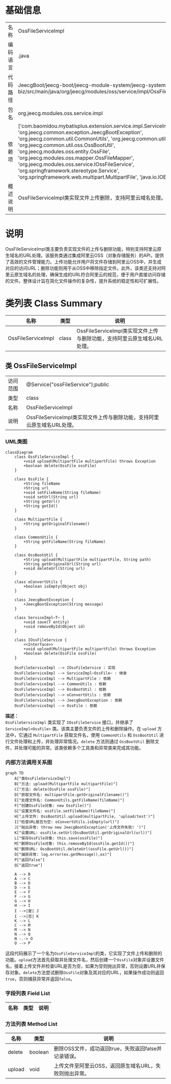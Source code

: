 # 基础信息

|      |      |
|------|------|
| 名称 | OssFileServiceImpl |
| 编码语言 | .java |
| 代码路径 | JeecgBoot/jeecg-boot/jeecg-module-system/jeecg-system-biz/src/main/java/org/jeecg/modules/oss/service/impl/OssFileServiceImpl.java |
| 包名 | org.jeecg.modules.oss.service.impl |
| 依赖项 | ['com.baomidou.mybatisplus.extension.service.impl.ServiceImpl', 'org.jeecg.common.exception.JeecgBootException', 'org.jeecg.common.util.CommonUtils', 'org.jeecg.common.util.oConvertUtils', 'org.jeecg.common.util.oss.OssBootUtil', 'org.jeecg.modules.oss.entity.OssFile', 'org.jeecg.modules.oss.mapper.OssFileMapper', 'org.jeecg.modules.oss.service.IOssFileService', 'org.springframework.stereotype.Service', 'org.springframework.web.multipart.MultipartFile', 'java.io.IOException'] |
| 概述说明 | OssFileServiceImpl类实现文件上传删除，支持阿里云域名处理。 |

# 说明

OssFileServiceImpl类主要负责实现文件的上传与删除功能，特别支持阿里云原生域名的URL处理。该服务类通过集成阿里云OSS（对象存储服务）的API，提供了高效的文件管理能力。上传功能允许用户将文件存储到阿里云OSS中，并生成对应的访问URL；删除功能则用于从OSS中移除指定文件。此外，该类还支持对阿里云原生域名的处理，确保生成的URL符合阿里云的规范，便于用户直接访问存储的文件。整体设计旨在简化文件操作的复杂性，提升系统的稳定性和可扩展性。

# 类列表 Class Summary

| 名称   | 类型  | 说明 |
|-------|------|-------------|
| OssFileServiceImpl | class | OssFileServiceImpl类实现文件上传与删除功能，支持阿里云原生域名URL处理。 |



## 类 OssFileServiceImpl

|      |      |
|------|------|
| 访问范围 | @Service("ossFileService");public |
| 类型 | class |
| 名称 | OssFileServiceImpl |
| 说明 | OssFileServiceImpl类实现文件上传与删除功能，支持阿里云原生域名URL处理。 |


### UML类图

```mermaid
classDiagram
    class OssFileServiceImpl {
        +void upload(MultipartFile multipartFile) throws Exception
        +boolean delete(OssFile ossFile)
    }

    class OssFile {
        +String fileName
        +String url
        +void setFileName(String fileName)
        +void setUrl(String url)
        +String getUrl()
        +String getId()
    }

    class MultipartFile {
        +String getOriginalFilename()
    }

    class CommonUtils {
        +String getFileName(String fileName)
    }

    class OssBootUtil {
        +String upload(MultipartFile multipartFile, String path)
        +String getOriginalUrl(String url)
        +void deleteUrl(String url)
    }

    class oConvertUtils {
        +boolean isEmpty(Object obj)
    }

    class JeecgBootException {
        +JeecgBootException(String message)
    }

    class ServiceImpl~T~ {
        +void save(T entity)
        +void removeById(Object id)
    }

    class IOssFileService {
        <<Interface>>
        +void upload(MultipartFile multipartFile) throws Exception
        +boolean delete(OssFile ossFile)
    }

    OssFileServiceImpl --> IOssFileService : 实现
    OssFileServiceImpl --> ServiceImpl~OssFile~ : 继承
    OssFileServiceImpl --> MultipartFile : 依赖
    OssFileServiceImpl --> CommonUtils : 依赖
    OssFileServiceImpl --> OssBootUtil : 依赖
    OssFileServiceImpl --> oConvertUtils : 依赖
    OssFileServiceImpl --> JeecgBootException : 依赖
    OssFileServiceImpl --> OssFile : 依赖
```

**描述：**  
`OssFileServiceImpl` 类实现了 `IOssFileService` 接口，并继承了 `ServiceImpl<OssFile>` 类。该类主要负责文件的上传和删除操作。在 `upload` 方法中，它通过 `MultipartFile` 获取文件名，使用 `CommonUtils` 和 `OssBootUtil` 进行文件处理和上传，并处理异常情况。`delete` 方法则通过 `OssBootUtil` 删除文件，并处理可能的异常。该类依赖多个工具类和异常类来完成其功能。


### 内部方法调用关系图

```mermaid
graph TD
    A["类OssFileServiceImpl"]
    B["方法: upload(MultipartFile multipartFile)"]
    C["方法: delete(OssFile ossFile)"]
    D["获取文件名: multipartFile.getOriginalFilename()"]
    E["处理文件名: CommonUtils.getFileName(fileName)"]
    F["创建OssFile对象: new OssFile()"]
    G["设置文件名: ossFile.setFileName(fileName)"]
    H["上传文件: OssBootUtil.upload(multipartFile, 'upload/test')"]
    I["检查URL是否为空: oConvertUtils.isEmpty(url)"]
    J["抛出异常: throw new JeecgBootException('上传文件失败! ')"]
    K["设置URL: ossFile.setUrl(OssBootUtil.getOriginalUrl(url))"]
    L["保存OssFile对象: this.save(ossFile)"]
    M["删除OssFile对象: this.removeById(ossFile.getId())"]
    N["删除URL: OssBootUtil.deleteUrl(ossFile.getUrl())"]
    O["捕获异常: log.error(ex.getMessage(),ex)"]
    P["返回false"]
    Q["返回true"]

    A --> B
    A --> C
    B --> D
    D --> E
    E --> F
    F --> G
    G --> H
    H --> I
    I -->|是| J
    I -->|否| K
    K --> L
    C --> M
    M --> N
    N --> Q
    N -.-> O
    O --> P
```

这段代码展示了一个名为`OssFileServiceImpl`的类，它实现了文件上传和删除的功能。`upload`方法首先获取并处理文件名，然后创建一个`OssFile`对象并设置文件名，接着上传文件并检查URL是否为空，如果为空则抛出异常，否则设置URL并保存对象。`delete`方法尝试删除`OssFile`对象及其对应的URL，如果操作成功则返回`true`，否则捕获异常并返回`false`。

### 字段列表 Field List

| 名称  | 类型  | 说明 |
|-------|-------|------|

### 方法列表 Method List

| 名称  | 类型  | 说明 |
|-------|-------|------|
| delete | boolean | 删除OSS文件，成功返回true，失败返回false并记录错误。 |
| upload | void | 上传文件至阿里云OSS，返回原生域名URL，失败则抛出异常。 |




